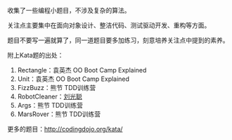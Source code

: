 收集了一些编程小题目，不涉及复杂的算法。

关注点主要集中在面向对象设计、整洁代码、测试驱动开发、重构等方面。

题目不要写一遍就算了，同一道题目要多加练习，刻意培养关注点中提到的素养。

附上Kata题的出处：

1. Rectangle：袁英杰 OO Boot Camp Explained
2. Unit：袁英杰 OO Boot Camp Explained
3. FizzBuzz：熊节 TDD训练营
4. RobotCleaner：[刘光聪]( https://github.com/horance-liu/robot-cleaner)
5. Args：熊节 TDD训练营
6. MarsRover：熊节 TDD训练营

更多的题目：http://codingdojo.org/kata/

